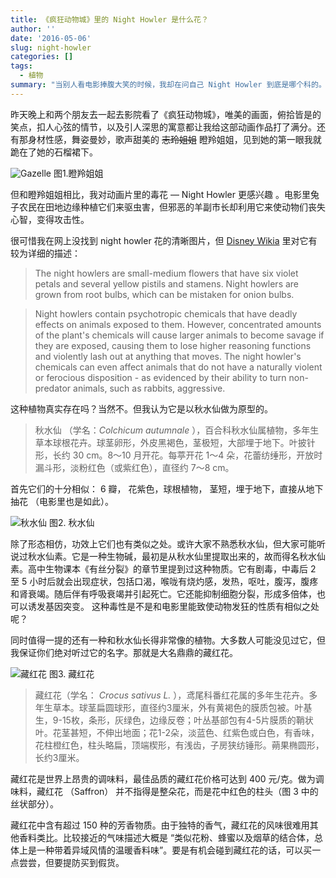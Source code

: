 ```yaml
---
title: 《疯狂动物城》里的 Night Howler 是什么花？
author: ''
date: '2016-05-06'
slug: night-howler
categories: []
tags:
  - 植物
summary: "当别人看电影捧腹大笑的时候，我却在问自己 Night Howler 到底是哪个科的。"
---
```


昨天晚上和两个朋友去一起去影院看了《疯狂动物城》，唯美的画面，俯拾皆是的笑点，扣人心弦的情节，以及引人深思的寓意都让我给这部动画作品打了满分。还有那身材性感，舞姿曼妙，歌声甜美的 ~~志玲姐姐~~ 瞪羚姐姐，见到她的第一眼我就跪在了她的石榴裙下。

![Gazelle](http://i.imgur.com/yt6mq8p.jpg)
图1.瞪羚姐姐    

但和瞪羚姐姐相比，我对动画片里的毒花 — Night Howler 更感兴趣 。电影里兔子农民在田地边缘种植它们来驱虫害，但邪恶的羊副市长却利用它来使动物们丧失心智，变得攻击性。   

很可惜我在网上没找到 night howler 花的清晰图片，但  [Disney Wikia](http://disney.wikia.com/) 里对它有较为详细的描述：  

>The night howlers are small-medium flowers that have six violet petals and several yellow pistils and stamens. Night howlers are grown from root bulbs, which can be mistaken for onion bulbs.    

>Night howlers contain psychotropic chemicals that have deadly effects on animals exposed to them. However, concentrated amounts of the plant's chemicals will cause larger animals to become savage if they are exposed, causing them to lose higher reasoning functions and violently lash out at anything that moves. The night howler's chemicals can even affect animals that do not have a naturally violent or ferocious disposition - as evidenced by their ability to turn non-predator animals, such as rabbits, aggressive.    


这种植物真实存在吗？当然不。但我认为它是以秋水仙做为原型的。  

>秋水仙 （学名：_Colchicum autumnale_ ），百合科秋水仙属植物，多年生草本球根花卉。球茎卵形，外皮黑褐色，茎极短，大部埋于地下。叶披针形，长约 30 cm。8～10 月开花。每葶开花 1～4 朵，花蕾纺缍形，开放时漏斗形，淡粉红色（或紫红色），直径约 7～8 cm。    

首先它们的十分相似： 6 瓣， 花紫色，球根植物， 茎短，埋于地下，直接从地下抽花 （电影里也是如此）。      

![秋水仙](http://i.imgur.com/NSAeb8H.png)
图2. 秋水仙  

除了形态相仿，功效上它们也有类似之处。或许大家不熟悉秋水仙，但大家可能听说过秋水仙素。它是一种生物碱，最初是从秋水仙里提取出来的，故而得名秋水仙素。高中生物课本《有丝分裂》的章节里提到过这种物质。它有剧毒，中毒后 2 至 5 小时后就会出现症状，包括口渴，喉咙有烧灼感，发热，呕吐，腹泻，腹疼和肾衰竭。随后伴有呼吸衰竭并引起死亡。它还能抑制细胞分裂，形成多倍体，也可以诱发基因突变。 这种毒性是不是和电影里能致使动物发狂的性质有相似之处呢？    

同时值得一提的还有一种和秋水仙长得非常像的植物。大多数人可能没见过它，但我保证你们绝对听过它的名字。那就是大名鼎鼎的藏红花。     

![藏红花](http://i.imgur.com/029sXFe.png)
图3. 藏红花    

>藏红花（学名： _Crocus sativus L._ ），鸢尾科番红花属的多年生花卉。多年生草本。球茎扁圆球形，直径约3厘米，外有黄褐色的膜质包被。叶基生，9-15枚，条形，灰绿色，边缘反卷；叶丛基部包有4-5片膜质的鞘状叶。花茎甚短，不伸出地面；花1-2朵，淡蓝色、红紫色或白色，有香味，花柱橙红色，柱头略扁，顶端楔形，有浅齿，子房狭纺锤形。蒴果椭圆形，长约3厘米。    

藏红花是世界上昂贵的调味料，最佳品质的藏红花价格可达到 400 元/克。做为调味料，藏红花 （Saffron） 并不指得是整朵花，而是花中红色的柱头（图 3 中的丝状部分）。     

藏红花中含有超过 150 种的芳香物质。由于独特的香气，藏红花的风味很难用其他香料类比。比较接近的气味描述大概是 “类似花粉、蜂蜜以及烟草的结合体，总体上是一种带着异域风情的温暖香料味”。要是有机会碰到藏红花的话，可以买一点尝尝，但要提防买到假货。